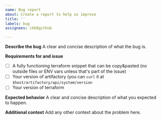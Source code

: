 ```yaml
---
name: Bug report
about: Create a report to help us improve
title: ''
labels: bug
assignees: chb0github

---
```


**Describe the bug**
A clear and concise description of what the bug is. 

**Requirements for and issue**
- [ ] A fully functioning terraform snippet that can be copy&pasted (no outside files or ENV vars unless that's part of the issue)
- [ ] Your version of artifactory (you can `curl` it at `$host/artifactory/api/system/version`
- [ ] Your version of terraform

**Expected behavior**
A clear and concise description of what you expected to happen.

**Additional context**
Add any other context about the problem here.
